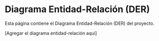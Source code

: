 # Diagrama Entidad-Relación (DER)

Esta página contiene el Diagrama Entidad-Relación (DER) del proyecto.

[Agregar el diagrama entidad-relación aquí]